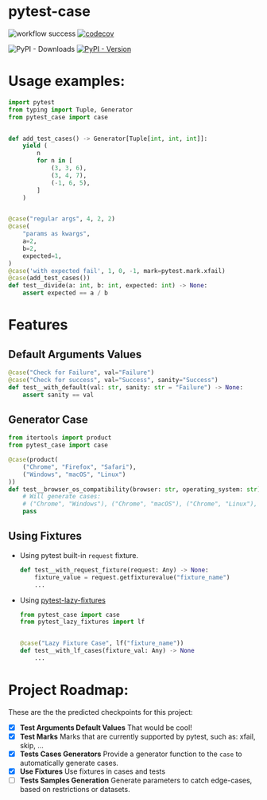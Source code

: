 # pytest-case

![workflow success](https://github.com/eitanwass/pytest-case/actions/workflows/pytest-case-ci.yml/badge.svg) [![codecov](https://codecov.io/github/eitanwass/pytest-case/graph/badge.svg?token=07NGAILDL2)](https://codecov.io/github/eitanwass/pytest-case) 

![PyPI - Downloads](https://img.shields.io/pypi/dm/pytest-case) [![PyPI - Version](https://img.shields.io/pypi/v/pytest-case)](https://pypi.org/project/pytest-case)


# Usage examples:

```python
import pytest
from typing import Tuple, Generator
from pytest_case import case


def add_test_cases() -> Generator[Tuple[int, int, int]]:
    yield (
        n
        for n in [
            (3, 3, 6),
            (3, 4, 7),
            (-1, 6, 5),
        ]
    )


@case("regular args", 4, 2, 2)
@case(
    "params as kwargs",
    a=2,
    b=2,
    expected=1,
)
@case('with expected fail', 1, 0, -1, mark=pytest.mark.xfail)
@case(add_test_cases())
def test__divide(a: int, b: int, expected: int) -> None:
    assert expected == a / b
```

# Features

## Default Arguments Values
```python
@case("Check for Failure", val="Failure")
@case("Check for success", val="Success", sanity="Success")
def test__with_default(val: str, sanity: str = "Failure") -> None:
    assert sanity == val
```

## Generator Case
```python
from itertools import product
from pytest_case import case

@case(product(
    ("Chrome", "Firefox", "Safari"), 
    ("Windows", "macOS", "Linux")
))
def test__browser_os_compatibility(browser: str, operating_system: str) -> None:
    # Will generate cases:
    # ("Chrome", "Windows"), ("Chrome", "macOS"), ("Chrome", "Linux"), ("Firefox", "Windows"), ...
    pass
```

## Using Fixtures
- Using pytest built-in `request` fixture.
    ```python
    def test__with_request_fixture(request: Any) -> None:
        fixture_value = request.getfixturevalue("fixture_name")
        ...
    ```
- Using [pytest-lazy-fixtures](https://github.com/dev-petrov/pytest-lazy-fixtures)
    ```python
    from pytest_case import case
    from pytest_lazy_fixtures import lf


    @case("Lazy Fixture Case", lf("fixture_name"))
    def test__with_lf_cases(fixture_val: Any) -> None
        ...
    ```

# Project Roadmap:
These are the the predicted checkpoints for this project:

- [x] **Test Arguments Default Values**
    That would be cool!
- [x] **Test Marks**
    Marks that are currently supported by pytest, such as: xfail, skip, ...
- [x] **Tests Cases Generators**
    Provide a generator function to the `case` to automatically generate cases.
- [x] **Use Fixtures**
    Use fixtures in cases and tests
- [ ] **Tests Samples Generation**
    Generate parameters to catch edge-cases, based on restrictions or datasets.
